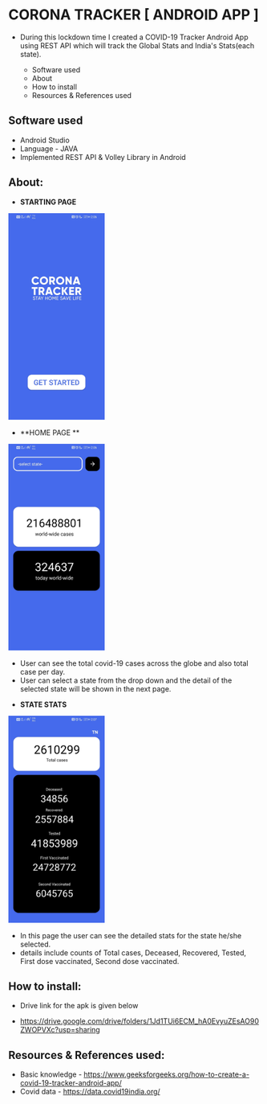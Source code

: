 # CORONA TRACKER [ ANDROID APP ]
* During this lockdown time I created a COVID-19 Tracker Android App using REST API which will track the Global Stats and India's Stats(each state).
  
  - Software used
  - About
  - How to install
  - Resources & References used


## Software used
* Android Studio
* Language - JAVA
* Implemented REST API & Volley Library in Android

## About:
* **STARTING PAGE**
<img src="https://github.com/vishal206/corona_tracker/blob/master/ScreenShots/startingPage.jpg" width="192">

* **HOME PAGE **
<img src="https://github.com/vishal206/corona_tracker/blob/master/ScreenShots/homePage.jpg" width="192">

  - User can see the total covid-19 cases across the globe and also total case per day.
  - User can select a state from the drop down and the detail of the selected state will be shown in the next page.
* **STATE STATS**
<img src="https://github.com/vishal206/corona_tracker/blob/master/ScreenShots/stateInfo.jpg" width="192">

  - In this page the user can see the detailed stats for the state he/she selected.
  - details include counts of Total cases, Deceased, Recovered, Tested, First dose vaccinated, Second dose vaccinated.
  

## How to install:
* Drive link for the apk is given below

* https://drive.google.com/drive/folders/1Jd1TUi6ECM_hA0EvyuZEsAO90ZWOPVXc?usp=sharing

## Resources & References used:
* Basic knowledge - https://www.geeksforgeeks.org/how-to-create-a-covid-19-tracker-android-app/
* Covid data - https://data.covid19india.org/
